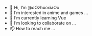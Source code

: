 - 👋 Hi, I’m @oOzhuoxiaOo
- 👀 I’m interested in anime and games ...
- 🌱 I’m currently learning Vue
- 💞️ I’m looking to collaborate on ...
- 📫 How to reach me ...

<!---
oOzhuoxiaOo/oOzhuoxiaOo is a ✨ special ✨ repository because its `README.md` (this file) appears on your GitHub profile.
You can click the Preview link to take a look at your changes.
--->
